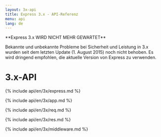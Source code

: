 ```yaml
---
layout: 3x-api
title: Express 3.x - API-Referenz
menu: api
lang: de
---
```


<div id="api-doc" markdown="1">

  <div class="doc-box doc-warn" markdown="1">
  **Express 3.x WIRD NICHT MEHR GEWARTET**

Bekannte und unbekannte Probleme bei Sicherheit und Leistung in 3.x wurden seit dem letzten Update (1. August 2015) noch nicht behoben. Es wird dringend empfohlen, die aktuelle Version von Express zu verwenden.

  </div>

  <h1>3.x-API</h1>

<a id='express' class='h2'></a>
{% include api/en/3x/express.md %}

<a id='application' class='h2'></a>
{% include api/en/3x/app.md %}

<a id='request' class='h2'></a>
{% include api/en/3x/req.md %}

<a id='response' class='h2'></a>
{% include api/en/3x/res.md %}

<a id='middleware' class='h2'></a>
{% include api/en/3x/middleware.md %}

</div>
